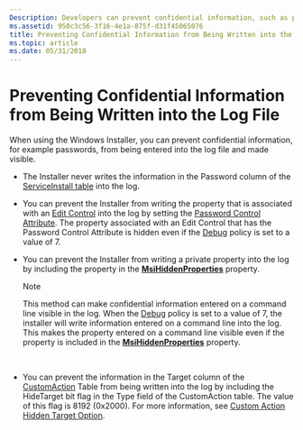 ```yaml
---
Description: Developers can prevent confidential information, such as passwords, from being entered into the log file during a Windows Installer installation.
ms.assetid: 950c3c56-3f16-4e1a-875f-d31f45065076
title: Preventing Confidential Information from Being Written into the Log File
ms.topic: article
ms.date: 05/31/2018
---
```


# Preventing Confidential Information from Being Written into the Log File

When using the Windows Installer, you can prevent confidential information, for example passwords, from being entered into the log file and made visible.

-   The Installer never writes the information in the Password column of the [ServiceInstall table](serviceinstall-table.md) into the log.
-   You can prevent the Installer from writing the property that is associated with an [Edit Control](edit-control.md) into the log by setting the [Password Control Attribute](password-control-attribute.md). The property associated with an Edit Control that has the Password Control Attribute is hidden even if the [Debug](debug.md) policy is set to a value of 7.
-   You can prevent the Installer from writing a private property into the log by including the property in the [**MsiHiddenProperties**](msihiddenproperties.md) property.
    > [!Note]  
    > This method can make confidential information entered on a command line visible in the log. When the [Debug](debug.md) policy is set to a value of 7, the installer will write information entered on a command line into the log. This makes the property entered on a command line visible even if the property is included in the [**MsiHiddenProperties**](msihiddenproperties.md) property.

     

-   You can prevent the information in the Target column of the [CustomAction](customaction-table.md) Table from being written into the log by including the HideTarget bit flag in the Type field of the CustomAction table. The value of this flag is 8192 (0x2000). For more information, see [Custom Action Hidden Target Option](custom-action-hidden-target-option.md).

 

 



